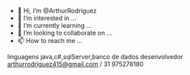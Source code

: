 - 👋 Hi, I’m @ArthurRodriguez
- 👀 I’m interested in ...
- 🌱 I’m currently learning ...
- 💞️ I’m looking to collaborate on ...
- 📫 How to reach me ...

<!---
ArthurRodriguez/ArthurRodriguez is a ✨ special ✨ repository because its `README.md` (this file) appears on your GitHub profile.
You can click the Preview link to take a look at your changes.
--->
linguagens
java,c#,sqlServer,banco de dados
desenvolvedor
arthurrodriguez415@gmail.com / 31 975278180

